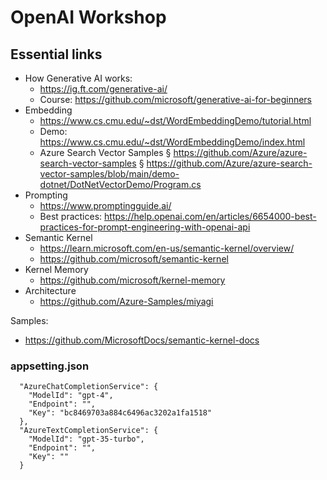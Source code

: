 ﻿# OpenAI Workshop

## Essential links

- How Generative AI works:
	- https://ig.ft.com/generative-ai/
	- Course: https://github.com/microsoft/generative-ai-for-beginners
- Embedding
	- https://www.cs.cmu.edu/~dst/WordEmbeddingDemo/tutorial.html
	- Demo: https://www.cs.cmu.edu/~dst/WordEmbeddingDemo/index.html
	- Azure Search Vector Samples
		§ https://github.com/Azure/azure-search-vector-samples
		§ https://github.com/Azure/azure-search-vector-samples/blob/main/demo-dotnet/DotNetVectorDemo/Program.cs
- Prompting
	- https://www.promptingguide.ai/
	- Best practices: https://help.openai.com/en/articles/6654000-best-practices-for-prompt-engineering-with-openai-api
- Semantic Kernel
	- https://learn.microsoft.com/en-us/semantic-kernel/overview/
	- https://github.com/microsoft/semantic-kernel
- Kernel Memory
	- https://github.com/microsoft/kernel-memory
- Architecture
	- https://github.com/Azure-Samples/miyagi

Samples:
- https://github.com/MicrosoftDocs/semantic-kernel-docs

### appsetting.json
```
  "AzureChatCompletionService": {
	"ModelId": "gpt-4",
	"Endpoint": "",
	"Key": "bc8469703a884c6496ac3202a1fa1518"
  },
  "AzureTextCompletionService": {
	"ModelId": "gpt-35-turbo",
	"Endpoint": "",
	"Key": ""
  }
```